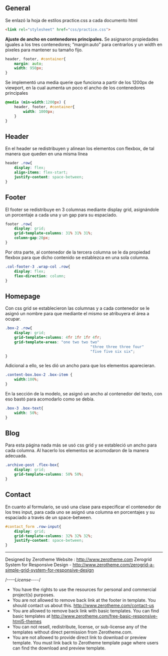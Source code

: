 ## General
Se enlazó la hoja de estilos practice.css a cada documento html
```html
<link rel="stylesheet" href="css/practice.css">
```
**Ajuste de ancho en contenedores principales.**
Se asignaron propiedades iguales a los tres contenedores; “margin:auto” para centrarlos y un width en pixeles para mantener su tamaño fijo.
```css
header, footer, #container{
    margin: auto;
    width: 950px;
}
```
Se implementó una media querie que funciona a partir de los 1200px de viewport, en la cual aumenta un poco el ancho de los contenedores principales
```css
@media (min-width:1200px) {
    header, footer, #container{
        width: 1000px;
    }
}
```
## Header
En el header se redistribuyen y alinean los elementos con flexbox, de tal manera que queden en una misma línea
```css
header .row{
    display: flex;
    align-items: flex-start;
    justify-content: space-between;
}
```
## Footer
El footer se redistribuye en 3 columnas mediante display grid, asignándole un porcentaje a cada una y un gap para su espaciado.
```css
footer .row{
    display: grid;
    grid-template-columns: 31% 31% 31%;
    column-gap:20px;
}
```
Por otra parte, al contenedor de la tercera columna se le da propiedad flexbox para que dicho contenido se establezca en una sola columna.
```css
.col-footer-3 .wrap-col .row{
    display: flex;
    flex-direction: column;
}
```
## Homepage
Con css grid se establecieron las columnas y a cada contenedor se le asignó un nombre para que mediante el mismo se atribuyera el área a ocupar.
```css
.box-2 .row{
    display: grid;
    grid-template-columns: 4fr 1fr 1fr 4fr;
    grid-template-areas: "one two two two"
                                      "three three three four"
                                      "five five six six";
}
```
Adicional a ello, se les dió un ancho para que los elementos aparecieran.
```css
.content-box.box-2 .box-item {
    width:100%;
}
```
En la sección de la modelo, se asignó un ancho al contenedor del texto, con eso bastó para acomodarlo como se debía.
```css
.box-3 .box-text{
    width: 50%;
}
```
## Blog
Para esta página nada más se usó css grid y se estableció un ancho para cada columna. Al hacerlo los elementos se acomodaron de la manera adecuada.
```css
.archive-post .flex-box{
    display: grid;
    grid-template-columns: 50% 50%;
}
```

## Contact
En cuanto al formulario, se usó una clase para especificar el contenedor de los tres input, para cada uno se asignó una columna en porcentajes y su espaciado a través de un space-between.
```css
#contact_form .row-input{
    display: grid;
    grid-template-columns: 32% 32% 32%;
    justify-content: space-between;
}
```
------------





Designed by Zerotheme
Website : http://www.zerotheme.com
Zerogrid System for Responsive Design - http://www.zerotheme.com/zerogrid-a-simple-grid-system-for-responsive-design

/*----License----*/
+ You have the rights to use the resources for personal and commercial project(s) purposes.
+ You are not allowed to remove back link at the footer in template. You should contact us about this. http://www.zerotheme.com/contact-us
+ You are allowed to remove back link with basic templates. You can find basic templates at http://www.zerotheme.com/free-basic-responsive-html5-themes
+ You can not resell, redistribute, license, or sub-license any of the templates without direct permission from Zerotheme.com.
+ You are not allowed to provide direct link to download or preview template. You must link back to Zerotheme template page where users can find the download and preview template.
